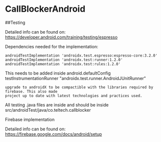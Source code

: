 # CallBlockerAndroid


##Testing

Detailed info can be found on: https://developer.android.com/training/testing/espresso

Dependencies needed for the implementation:

    androidTestImplementation 'androidx.test.espresso:espresso-core:3.2.0'
    androidTestImplementation 'androidx.test:runner:1.2.0'
    androidTestImplementation 'androidx.test:rules:1.2.0'

This needs to be added inside android.defaultConfig
    testInstrumentationRunner "androidx.test.runner.AndroidJUnitRunner"
    
    upgrade to androidX to be compactible with the libraries required by firebase. This also made
    project up to date with latest technologies and practices used.
     
All testing .java files are inside and should be inside src/androidTest/java/co.teltech.callblocker

Firebase implementation

Detailed info can be found on: https://firebase.google.com/docs/android/setup


    
    
    
    
    

